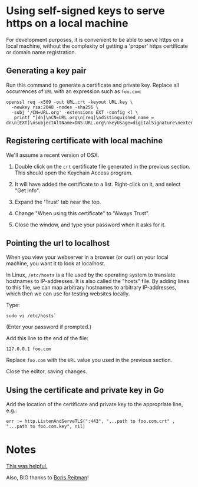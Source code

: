 # Using self-signed keys to serve https on a local machine

For development purposes, it is convenient to be able to serve https on a local machine, without the complexity of getting a 'proper' https certificate or domain name registration.

## Generating a key pair

Run this command to generate a certificate and private key.  Replace all occurrences
of `URL` with an expression such as `foo.com`:

```
openssl req -x509 -out URL.crt -keyout URL.key \
  -newkey rsa:2048 -nodes -sha256 \
  -subj '/CN=URL.org' -extensions EXT -config <( \
   printf "[dn]\nCN=URL.org\n[req]\ndistinguished_name = dn\n[EXT]\nsubjectAltName=DNS:URL.org\nkeyUsage=digitalSignature\nextendedKeyUsage=serverAuth")
```


## Registering certificate with local machine

We'll assume a recent version of OSX.

1. Double click on the `crt` certificate file generated in the previous section.  This should open the Keychain Access program.

2. It will have added the certificate to a list.  Right-click on it, and select "Get Info".

3. Expand the 'Trust' tab near the top.

4. Change "When using this certificate" to "Always Trust".

5. Close the window, and type your password when it asks for it.



## Pointing the url to localhost

When you view your webserver in a browser (or curl) on your local machine, you want it to look at localhost.

In Linux, `/etc/hosts` is a file used by the operating system to translate hostnames to IP-addresses. It is also called the "hosts" file. By adding lines to this file, we can map arbitrary hostnames to arbitrary IP-addresses, which then we can use for testing websites locally.

Type:
```
sudo vi /etc/hosts`
```
(Enter your password if prompted.)

Add this line to the end of the file:
```
127.0.0.1 foo.com
```

Replace `foo.com` with the `URL` value you used in the previous section.

Close the editor, saving changes.




## Using the certificate and private key in Go


Add the location of the certificate and private key to the appropriate line, e.g.:

```
err := http.ListenAndServeTLS(":443", "...path to foo.com.crt" , "...path to foo.com.key", nil)
```



# Notes

[This was helpful.](https://letsencrypt.org/docs/certificates-for-localhost/#making-and-trusting-your-own-certificates)

Also, BIG thanks to [Boris Reitman](https://www.linkedin.com/in/boris-reitman-8b2027134/)!


